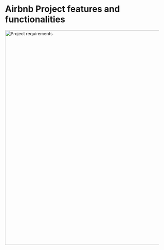 # Airbnb Project features and functionalities

<img alt="Project requirements" src="downloads/project_requirements.drawio1.png" style="height: 700px; width:900px;">
